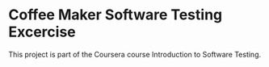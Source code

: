 # Coffee Maker Software Testing Excercise
This project is part of the Coursera course Introduction to Software Testing.
